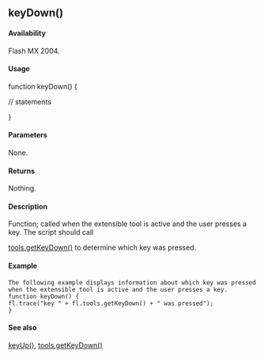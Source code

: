 ## keyDown()

#### Availability

Flash MX 2004.

#### Usage

function keyDown() {
>
// statements
>
}

#### Parameters

None.

#### Returns

Nothing.

#### Description

Function; called when the extensible tool is active and the user presses a key. The script should call
>
[tools.getKeyDown()](#_bookmark1112) to determine which key was pressed.

#### Example

```
The following example displays information about which key was pressed when the extensible tool is active and the user presses a key.
function keyDown() {
fl.trace("key " + fl.tools.getKeyDown() + " was pressed");
}

```
#### See also

[keyUp()](#keyUp()), [tools.getKeyDown()](#_bookmark1112)

<span id="keyUp()" class="anchor"></span>
